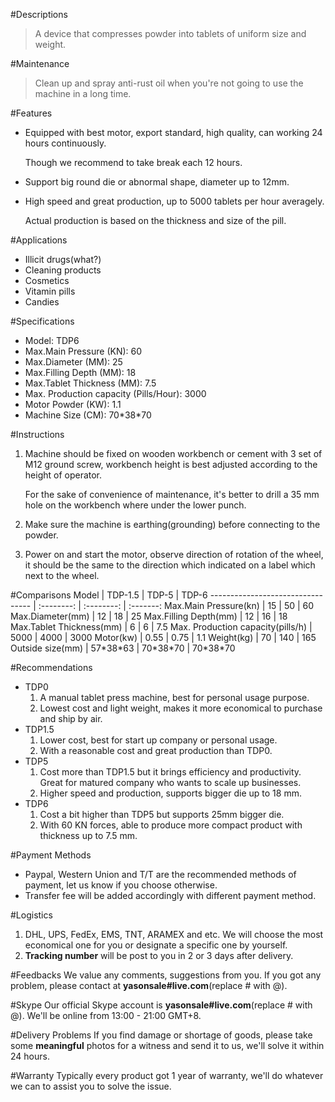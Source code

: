 #Descriptions
> A device that compresses powder into tablets of uniform size and weight. 

#Maintenance
> Clean up and spray anti-rust oil when you're not going to use the machine in a long time.

#Features
- Equipped with best motor, export standard, high quality, can working 24 hours continuously.

  Though we recommend to take break each 12 hours.

- Support big round die or abnormal shape, diameter up to 12mm.

- High speed and great production, up to 5000 tablets per hour averagely.
  
  Actual production is based on the thickness and size of the pill.


#Applications
- Illicit drugs(what?)
- Cleaning products
- Cosmetics
- Vitamin pills
- Candies

#Specifications
- Model: TDP6
- Max.Main Pressure (KN): 60
- Max.Diameter (MM): 25
- Max.Filling Depth (MM): 18
- Max.Tablet Thickness (MM): 7.5
- Max. Production capacity (Pills/Hour): 3000
- Motor Powder (KW): 1.1
- Machine Size (CM): 70\*38\*70

#Instructions
1. Machine should be fixed on wooden workbench or cement with 3 set of M12 ground screw, workbench height is best adjusted according to the height of operator.

   For the sake of convenience of maintenance, it's better to drill a 35 mm hole on the workbench where under the lower punch.

2. Make sure the machine is earthing(grounding) before connecting to the powder.

3. Power on and start the motor, observe direction of rotation of the wheel, it should be the same to the direction which indicated on a label which next to the wheel.


#Comparisons
Model                             | TDP-1.5    | TDP-5      | TDP-6
--------------------------------- | :--------: | :--------: | :-------:
Max.Main Pressure(kn)             | 15         | 50         | 60
Max.Diameter(mm)                  | 12         | 18         | 25
Max.Filling Depth(mm)             | 12         | 16         | 18
Max.Tablet Thickness(mm)          | 6          | 6          | 7.5
Max. Production capacity(pills/h) | 5000       | 4000       | 3000
Motor(kw)                         | 0.55       | 0.75       | 1.1
Weight(kg)                        | 70         | 140        | 165
Outside size(mm)                  | 57\*38\*63 | 70\*38\*70 | 70\*38\*70

#Recommendations
- TDP0
  1. A manual tablet press machine, best for personal usage purpose.
  2. Lowest cost and light weight, makes it more economical to purchase and ship by air.
- TDP1.5
  1. Lower cost, best for start up company or personal usage.
  2. With a reasonable cost and great production than TDP0.
- TDP5
  1. Cost more than TDP1.5 but it brings efficiency and productivity. Great for matured company who wants to scale up businesses. 
  2. Higher speed and production, supports bigger die up to 18 mm.
- TDP6
  1. Cost a bit higher than TDP5 but supports 25mm bigger die.
  2. With 60 KN forces, able to produce more compact product with thickness up to 7.5 mm.
 
#Payment Methods
- Paypal, Western Union and T/T are the recommended methods of payment, let us know if you choose otherwise.
- Transfer fee will be added accordingly with different payment method.
 
#Logistics
1. DHL, UPS, FedEx, EMS, TNT, ARAMEX and etc. We will choose the most economical one for you or designate a specific one by yourself.
2. **Tracking number** will be post to you in 2 or 3 days after delivery.
 
#Feedbacks
We value any comments, suggestions from you. If you got any problem, please contact at **yasonsale#live.com**(replace # with @).

#Skype
Our official Skype account is **yasonsale#live.com**(replace # with @). We'll be online from 13:00 - 21:00 GMT+8.

#Delivery Problems
If you find damage or shortage of goods, please take some **meaningful** photos for a witness and send it to us, we'll solve it within 24 hours.

#Warranty
Typically every product got 1 year of warranty, we'll do whatever we can to assist you to solve the issue.